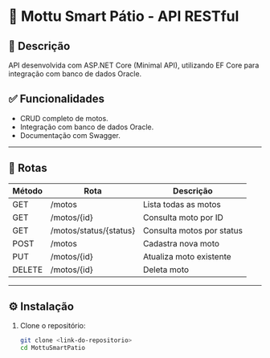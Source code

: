 # 🚀 Mottu Smart Pátio - API RESTful

## 📄 Descrição

API desenvolvida com ASP.NET Core (Minimal API), utilizando EF Core para integração com banco de dados Oracle.

## ✅ Funcionalidades

- CRUD completo de motos.
- Integração com banco de dados Oracle.
- Documentação com Swagger.

---

## 🔗 Rotas

| Método | Rota                   | Descrição                 |
| ------ | ---------------------- | ------------------------- |
| GET    | /motos                 | Lista todas as motos      |
| GET    | /motos/{id}            | Consulta moto por ID      |
| GET    | /motos/status/{status} | Consulta motos por status |
| POST   | /motos                 | Cadastra nova moto        |
| PUT    | /motos/{id}            | Atualiza moto existente   |
| DELETE | /motos/{id}            | Deleta moto               |

---

## ⚙️ Instalação

1. Clone o repositório:
   ```bash
   git clone <link-do-repositorio>
   cd MottuSmartPatio
   ```
